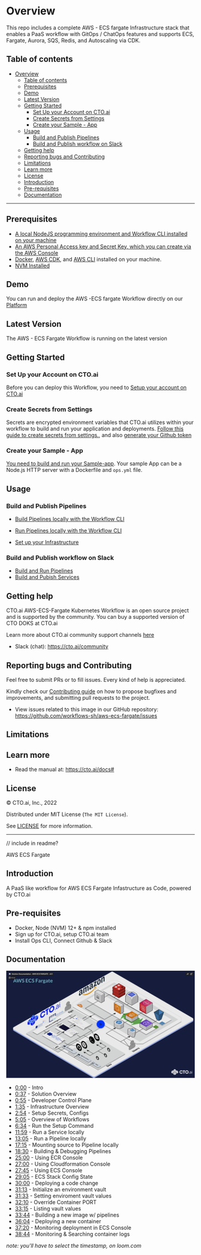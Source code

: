 
# Overview


This repo includes a complete AWS - ECS fargate Infrastructure stack that enables a PaaS workflow with GitOps / ChatOps features and supports ECS, Fargate, Aurora, SQS, Redis, and Autoscaling via CDK.


## Table of contents

- [Overview](#overview)
  - [Table of contents](#table-of-contents)
  - [Prerequisites](#prerequisites)
  - [Demo](#demo)
  - [Latest Version](#latest-version)
  - [Getting Started](#getting-started)
    - [Set Up your Account on CTO.ai](#set-up-your-account-on-ctoai)
    - [Create Secrets from Settings](#create-secrets-from-settings)
    - [Create your Sample - App](#create-your-sample---app)
  - [Usage](#usage)
    - [Build and Publish Pipelines](#build-and-publish-pipelines)
    - [Build and Publish workflow on Slack](#build-and-publish-workflow-on-slack)
  - [Getting help](#getting-help)
  - [Reporting bugs and Contributing](#reporting-bugs-and-contributing)
  - [Limitations](#limitations)
  - [Learn more](#learn-more)
  - [License](#license)
  - [Introduction](#introduction)
  - [Pre-requisites](#pre-requisites)
  - [Documentation](#documentation)

---

## Prerequisites

- [A local NodeJS programming environment and Workflow CLI installed on your machine](https://cto.ai/docs/install-cli)
- [An AWS Personal Access key and Secret Key, which you can create via the AWS Console](https://cto.ai/docs/aws-ecs-fargate#create-secrets-from-settings)
- [Docker](https://docs.docker.com/get-docker/), [AWS CDK](https://docs.aws.amazon.com/cdk/v2/guide/getting_started.html), and [AWS CLI](https://docs.aws.amazon.com/cli/latest/userguide/getting-started-install.html) installed on your machine.
- [NVM Installed](https://github.com/nvm-sh/nvm)


## Demo 

You can run and deploy the AWS -ECS fargate Workflow directly on our [Platform]()

## Latest Version 

The AWS - ECS Fargate Workflow is running on the latest version


## Getting Started 

### Set Up your Account on CTO.ai

Before you can deploy this Workflow, you need to [Setup your account on CTO.ai](https://cto.ai/docs/setup-flow)

### Create Secrets from Settings 

Secrets are encrypted environment variables that CTO.ai utilizes within your workflow to build and run your application and deployments. [Follow this guide to create secrets from settings.](https://cto.ai/docs/aws-ecs-fargate#create-secrets-from-settings), and also [generate your Github token](https://cto.ai/docs/aws-ecs-fargate#generate-github-token)

### Create your Sample - App

[You need to build and run your Sample-app](https://cto.ai/docs/aws-ecs-fargate#ecs---fargate-demo). Your sample App can be a Node.js HTTP server with a Dockerfile and `ops.yml` file.


## Usage 

### Build and Publish Pipelines 

- [Build Pipelines locally with the Workflow CLI](https://cto.ai/docs/aws-ecs-fargate#ecs--fargate-workflow-pipelines)


- [Run Pipelines locally with the Workflow CLI](https://cto.ai/docs/aws-ecs-fargate#run-pipelines-locally-with-the-ctoai-cli)


- [Set up your Infrastructure](https://cto.ai/docs/aws-ecs-fargate#run-and-set-up-your-infrastructure)



### Build and Publish workflow on Slack 

- [Build and Run Pipelines]()
- [Build and Pubish Services]()

## Getting help 

CTO.ai AWS-ECS-Fargate Kubernetes Workflow is an open source project and is supported by the community. You can buy a supported version of CTO DOKS at CTO.ai

Learn more about CTO.ai community support channels [here](https://cto.ai/community)

- Slack (chat): https://cto.ai/community


## Reporting bugs and Contributing 

Feel free to submit PRs or to fill issues. Every kind of help is appreciated.

Kindly check our [Contributing guide]() on how to propose bugfixes and improvements, and submitting pull requests to the project.

- View issues related to this image in our GitHub repository: https://github.com/workflows-sh/aws-ecs-fargate/issues


## Limitations 


## Learn more 

- Read the manual at: https://cto.ai/docs#


## License 

&copy; CTO.ai, Inc., 2022

Distributed under MIT License (`The MIT License`).

See [LICENSE](LICENSE) for more information.



---

// include in readme?

AWS ECS Fargate

## Introduction 

A PaaS like workflow for AWS ECS Fargate Infastructure as Code, powered by CTO.ai

## Pre-requisites

- Docker, Node (NVM) 12+ & npm installed
- Sign up for CTO.ai, setup CTO.ai team
- Install Ops CLI, Connect Github & Slack

## Documentation 

[![diagram](docs/img/diagram.png)](https://www.loom.com/share/b4b45f1030fb429888e2059a34ed56f0)

- [0:00](https://www.loom.com/share/b4b45f1030fb429888e2059a34ed56f0) - Intro 
- [0:37](https://www.loom.com/share/b4b45f1030fb429888e2059a34ed56f0) - Solution Overview 
- [0:55](https://www.loom.com/share/b4b45f1030fb429888e2059a34ed56f0) - Developer Control Plane 
- [1:35](https://www.loom.com/share/b4b45f1030fb429888e2059a34ed56f0) - Infrastructure Overview 
- [2:54](https://www.loom.com/share/b4b45f1030fb429888e2059a34ed56f0) - Setup Secrets, Configs 
- [5:05](https://www.loom.com/share/b4b45f1030fb429888e2059a34ed56f0) - Overview of Workflows 
- [6:34](https://www.loom.com/share/b4b45f1030fb429888e2059a34ed56f0) - Run the Setup Command 
- [11:59](https://www.loom.com/share/b4b45f1030fb429888e2059a34ed56f0) - Run a Service locally 
- [13:05](https://www.loom.com/share/b4b45f1030fb429888e2059a34ed56f0) - Run a Pipeline locally 
- [17:15](https://www.loom.com/share/b4b45f1030fb429888e2059a34ed56f0) - Mounting source to Pipeline locally 
- [18:30](https://www.loom.com/share/b4b45f1030fb429888e2059a34ed56f0) - Building & Debugging Pipelines 
- [25:00](https://www.loom.com/share/b4b45f1030fb429888e2059a34ed56f0) - Using ECR Console 
- [27:00](https://www.loom.com/share/b4b45f1030fb429888e2059a34ed56f0) - Using Cloudformation Console 
- [27:45](https://www.loom.com/share/b4b45f1030fb429888e2059a34ed56f0) - Using ECS Console 
- [29:05](https://www.loom.com/share/b4b45f1030fb429888e2059a34ed56f0) - ECS Stack Config State 
- [30:00](https://www.loom.com/share/b4b45f1030fb429888e2059a34ed56f0) - Deploying a code change 
- [31:13](https://www.loom.com/share/b4b45f1030fb429888e2059a34ed56f0) - Initialize an environment vault 
- [31:33](https://www.loom.com/share/b4b45f1030fb429888e2059a34ed56f0) - Setting enviroment vault values 
- [32:10](https://www.loom.com/share/b4b45f1030fb429888e2059a34ed56f0) - Override Container PORT 
- [33:15](https://www.loom.com/share/b4b45f1030fb429888e2059a34ed56f0) - Listing vault values 
- [33:44](https://www.loom.com/share/b4b45f1030fb429888e2059a34ed56f0) - Building a new image w/ pipelines 
- [36:04](https://www.loom.com/share/b4b45f1030fb429888e2059a34ed56f0) - Deploying a new container 
- [37:20](https://www.loom.com/share/b4b45f1030fb429888e2059a34ed56f0) - Monitoring deployment in ECS Console 
- [38:44](https://www.loom.com/share/b4b45f1030fb429888e2059a34ed56f0) - Monitoring & Searching container logs

_note: you'll have to select the timestamp, on loom.com_

